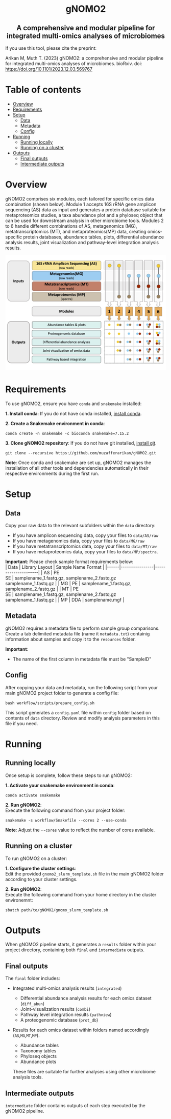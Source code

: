 <h1 align="center">gNOMO2</h1>
<h2 align="center">A comprehensive and modular pipeline for integrated multi-omics analyses of microbiomes</h2>

If you use this tool, please cite the preprint:  
  
Arikan M, Muth T. (2023) gNOMO2: a comprehensive and modular pipeline for integrated 
multi-omics analyses of microbiomes. bioRxiv. doi: https://doi.org/10.1101/2023.12.03.569767

# Table of contents
- [Overview](#overview)
- [Requirements](#requirements)
- [Setup](#setup)
    - [Data](#data)
    - [Metadata](#metadata)
    - [Config](#config)
- [Running](#running)
    - [Running locally](#running-locally)
    - [Running on a cluster](#running-on-a-cluster)
- [Outputs](#outputs)
    - [Final outputs](#final-outputs)
    - [Intermediate outputs](#intermediate-outputs)

# Overview
gNOMO2 comprises six modules, each tailored for specific omics data combination (shown below). Module 1 accepts 16S rRNA gene amplicon sequencing (AS) data as input and generates a protein database suitable for metaproteomics studies, a taxa abundance plot and a phyloseq object that can be used for downstream analysis in other microbiome tools. Modules 2 to 6 handle different combinations of AS, metagenomics (MG), metatranscriptomics (MT), and metaproteomics(MP) data, creating omics-specific protein databases, abundance tables, plots, differential abundance analysis results, joint visualization and pathway-level integration analysis results. 

![Local Image](images/pipeline_overview.jpg)

# Requirements
To use gNOMO2, ensure you have `conda` and  `snakemake` installed: 
   
**1. Install conda**: If you do not have conda installed, [install conda](https://conda.io/projects/conda/en/latest/user-guide/install/index.html).  
  
**2. Create a Snakemake environment in conda**:
```
conda create -n snakemake -c bioconda snakemake=7.15.2
```
  

**3. Clone gNOMO2 repository**: If you do not have git installed, [install git](https://github.com/git-guides/install-git).
```
git clone --recursive https://github.com/muzafferarikan/gNOMO2.git
```
  
**Note**: Once conda and snakemake are set up, gNOMO2 manages the installation of all other tools and dependencies automatically in their respective environments during the first run. 

# Setup
## Data
Copy your raw data to the relevant subfolders within the `data` directory:  
* If you have amplicon sequencing data, copy your files to `data/AS/raw`  
* If you have metagenomics data, copy your files to `data/MG/raw`  
* If you have metatranscriptomics data, copy your files to `data/MT/raw`  
* If you have metaproteomics data, copy your files to `data/MP/spectra`.   
  
**Important**: Please check sample format requirements below:  
| Data | Library Layout | Sample Name Format  |
|------|----------------|---------------------|
| AS | PE <br> SE | samplename_1.fastq.gz, samplename_2.fastq.gz <br> samplename_1.fastq.gz |
| MG | PE | samplename_1.fastq.gz, samplename_2.fastq.gz |
| MT |  PE <br> SE | samplename_1.fastq.gz, samplename_2.fastq.gz <br> samplename_1.fastq.gz |
| MP | DDA | samplename.mgf |

## Metadata
gNOMO2 requires a metadata file to perform sample group comparisons. Create a tab delimited metadata file (name it `metadata.txt`) containig information about samples and copy it to the `resources` folder.  

**Important**: 
* The name of the first column in metadata file must be "SampleID"  

## Config
After copying your data and metadata, run the following script from your main gNOMO2 project folder to generate a config file:   
```
bash workflow/scripts/prepare_config.sh
```
This script generates a `config.yaml` file within `config` folder based on contents of `data` directory. Review and modify analysis parameters in this file if you need.

# Running
## Running locally
Once setup is complete, follow these steps to run gNOMO2: 
   
**1. Activate your snakemake environment in conda**:
```
conda activate snakemake
```


**2. Run gNOMO2**:  
Execute the following command from your project folder:
```
snakemake -s workflow/Snakefile --cores 2 --use-conda
```


**Note**: Adjust the `--cores` value to reflect the number of cores available.  

## Running on a cluster
To run gNOMO2 on a cluster:  
  
**1. Configure the cluster settings**:  
Edit the provided `gnomo2_slurm_template.sh` file in the main gNOMO2 folder according to your cluster settings.  


**2. Run gNOMO2**:  
Execute the following command from your home directory in the cluster environemnt:
```
sbatch path/to/gNOMO2/gnomo_slurm_template.sh
```

# Outputs
When gNOMO2 pipeline starts, it generates a `results` folder within your project directory, containing both `final` and `intermediate` outputs.

## Final outputs
The `final` folder includes:  
* Integrated multi-omics analysis results (`integrated`)
    * Differential abundance analysis results for each omics dataset (`diff_abun`)  
    * Joint-visualization results (`combi`) 
    * Pathway level integration results (`pathview`)  
    * A proteogenomic database (`prot_db`)  

* Results for each omics dataset within folders named accordingly (`AS`,`MG`,`MT`,`MP`).
    * Abundance tables
    * Taxonomy tables 
    * Phyloseq objects 
    * Abundance plots 
    
    These files are suitable for further analyses using other microbiome analysis tools. 

## Intermediate outputs
`intermediate` folder contains outputs of each step executed by the gNOMO2 pipeline. 
